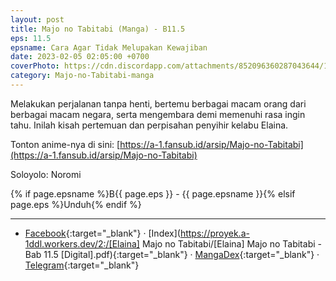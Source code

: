 ```yaml
---
layout: post
title: Majo no Tabitabi (Manga) - B11.5
eps: 11.5
epsname: Cara Agar Tidak Melupakan Kewajiban
date: 2023-02-05 02:05:00 +0700
coverPhoto: https://cdn.discordapp.com/attachments/852096360287043644/1075786965200416818/bab11.5.jpg
category: Majo-no-Tabitabi-manga
---
```


Melakukan perjalanan tanpa henti, bertemu berbagai macam orang dari berbagai macam negara, serta mengembara demi memenuhi rasa ingin tahu. Inilah kisah pertemuan dan perpisahan penyihir kelabu Elaina.

Tonton anime-nya di sini: [https://a-1.fansub.id/arsip/Majo-no-Tabitabi](https://a-1.fansub.id/arsip/Majo-no-Tabitabi)

Soloyolo: Noromi

{% if page.epsname %}B{{ page.eps }} - {{ page.epsname }}{% elsif page.eps %}Unduh{% endif %}

---
- [Facebook](https://www.facebook.com/a1fansub/posts/pfbid08XPaT4BjEFXtYxG9y4RAAe3ek9zL3yfZ5N31HjaC35WBoVsQhFb2TuCX23rxhmGsl){:target="_blank"} &middot; [Index](https://proyek.a-1ddl.workers.dev/2:/[Elaina] Majo no Tabitabi/[Elaina] Majo no Tabitabi - Bab 11.5 [Digital].pdf){:target="_blank"} &middot; [MangaDex](https://mangadex.org/chapter/96bc5207-a2d8-4efe-98fb-628392f779ff){:target="_blank"} &middot; [Telegram](https://t.me/a1fansubweeklies/230){:target="_blank"}